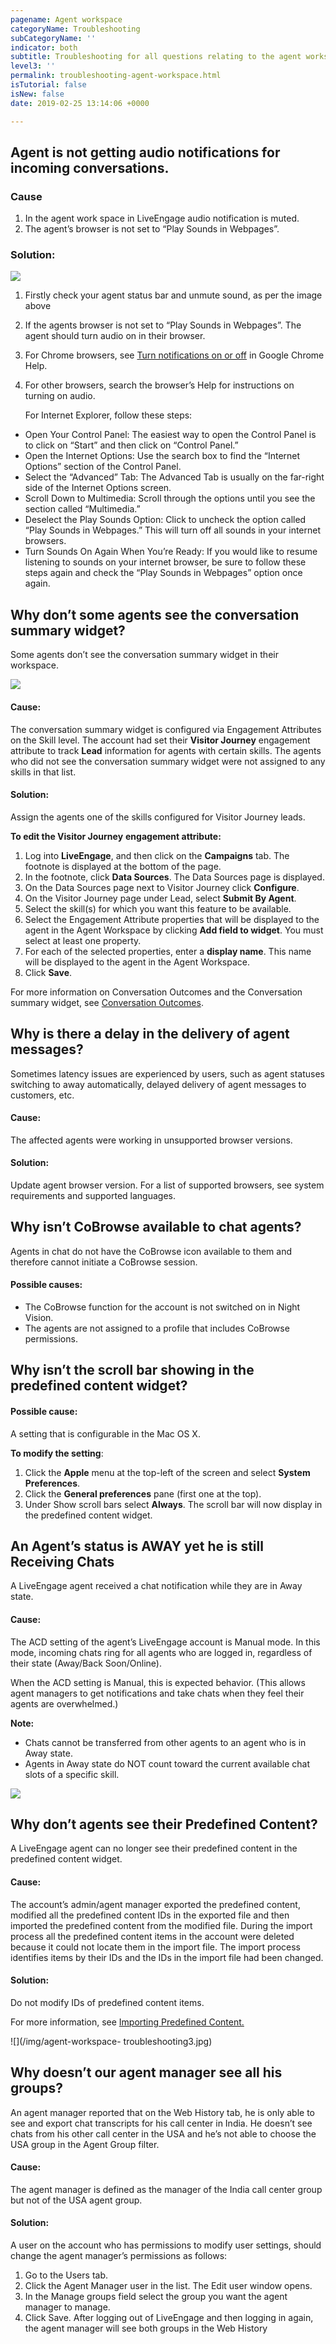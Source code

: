 ```yaml
---
pagename: Agent workspace
categoryName: Troubleshooting
subCategoryName: ''
indicator: both
subtitle: Troubleshooting for all questions relating to the agent workspace
level3: ''
permalink: troubleshooting-agent-workspace.html
isTutorial: false
isNew: false
date: 2019-02-25 13:14:06 +0000

---
```

## Agent is not getting audio notifications for incoming conversations.

### Cause

1. In the agent work space in LiveEngage audio notification is muted.
2. The agent’s browser is not set to “Play Sounds in Webpages”. 

### Solution:

![](/img/troubleshooting-agentworkspace.png)

1. Firstly check your agent status bar and unmute sound, as per the image above
2. If the agents browser is not set to “Play Sounds in Webpages”. The agent should turn audio on in their browser.
3. For Chrome browsers, see [Turn notifications on or off](https://support.google.com/chrome/answer/3220216?co=GENIE.Platform%3DDesktop&hl=en) in Google Chrome Help.
4. For other browsers, search the browser’s Help for instructions on turning on audio.

   For Internet Explorer, follow these steps:

* Open Your Control Panel: The easiest way to open the Control Panel is to click on “Start” and then click on “Control Panel.”
* Open the Internet Options: Use the search box to find the “Internet Options” section of the Control Panel.
* Select the “Advanced” Tab: The Advanced Tab is usually on the far-right side of the Internet Options screen.
* Scroll Down to Multimedia: Scroll through the options until you see the section called “Multimedia.”
* Deselect the Play Sounds Option: Click to uncheck the option called “Play Sounds in Webpages.” This will turn off all sounds in your internet browsers.
* Turn Sounds On Again When You’re Ready: If you would like to resume listening to sounds on your internet browser, be sure to follow these steps again and check the “Play Sounds in Webpages” option once again.

## Why don’t some agents see the conversation summary widget?

Some agents don’t see the conversation summary widget in their workspace.

![](/img/agent-workspace-troubleshooting1.png)

#### Cause:

The conversation summary widget is configured via Engagement Attributes on the Skill level. The account had set their **Visitor Journey** engagement attribute to track **Lead** information for agents with certain skills. The agents who did not see the conversation summary widget were not assigned to any skills in that list.

#### Solution:

Assign the agents one of the skills configured for Visitor Journey leads.

**To edit the Visitor Journey** **engagement attribute:**

1. Log into **LiveEngage**, and then click on the **Campaigns** tab. The footnote is displayed at the bottom of the page.
2. In the footnote, click **Data Sources**. The Data Sources page is displayed.
3. On the Data Sources page next to Visitor Journey click **Configure**.
4. On the Visitor Journey page under Lead, select **Submit By Agent**.
5. Select the skill(s) for which you want this feature to be available.
6. Select the Engagement Attribute properties that will be displayed to the agent in the Agent Workspace by clicking **Add field to widget**. You must select at least one property.
7. For each of the selected properties, enter a **display name**. This name will be displayed to the agent in the Agent Workspace.
8. Click **Save**.

For more information on Conversation Outcomes and the Conversation summary widget, see [Conversation Outcomes](data-reporting-engagement-attributes-conversation-outcomes.html).

## Why is there a delay in the delivery of agent messages?

Sometimes latency issues are experienced by users, such as agent statuses switching to away automatically, delayed delivery of agent messages to customers, etc.

#### Cause:

The affected agents were working in unsupported browser versions.

#### Solution:

Update agent browser version. For a list of supported browsers, see system requirements and supported languages.

## Why isn’t CoBrowse available to chat agents?

Agents in chat do not have the CoBrowse icon available to them and therefore cannot initiate a CoBrowse session.

#### Possible causes:

* The CoBrowse function for the account is not switched on in Night Vision.
* The agents are not assigned to a profile that includes CoBrowse permissions.

## Why isn’t the scroll bar showing in the predefined content widget?

#### Possible cause:

A setting that is configurable in the Mac OS X.

**To modify the setting**:

1. Click the **Apple** menu at the top-left of the screen and select **System Preferences**.
2. Click the **General preferences** pane (first one at the top).
3. Under Show scroll bars select **Always**. The scroll bar will now display in the predefined content widget.

## An Agent’s status is AWAY yet he is still Receiving Chats

A LiveEngage agent received a chat notification while they are in Away state.

#### Cause:

The ACD setting of the agent’s LiveEngage account is Manual mode. In this mode, incoming chats ring for all agents who are logged in, regardless of their state (Away/Back Soon/Online).

When the ACD setting is Manual, this is expected behavior. (This allows agent managers to get notifications and take chats when they feel their agents are overwhelmed.)

**Note:**

* Chats cannot be transferred from other agents to an agent who is in Away state.
* Agents in Away state do NOT count toward the current available chat slots of a specific skill.

![](/img/Agent-workspace-troubleshooting.png)

## Why don’t agents see their Predefined Content?

A LiveEngage agent can no longer see their predefined content in the predefined content widget.

#### Cause:

The account’s admin/agent manager exported the predefined content, modified all the predefined content IDs in the exported file and then imported the predefined content from the modified file. During the import process all the predefined content items in the account were deleted because it could not locate them in the import file. The import process identifies items by their IDs and the IDs in the import file had been changed.

#### Solution:

Do not modify IDs of predefined content items.

For more information, see [Importing Predefined Content.](agent-manager-workspace-workspace-configuration-importing-predefined-content.html)

![](/img/agent-workspace- troubleshooting3.jpg)

## Why doesn’t our agent manager see all his groups?

An agent manager reported that on the Web History tab, he is only able to see and export chat transcripts for his call center in India. He doesn’t see chats from his other call center in the USA and he’s not able to choose the USA group in the Agent Group filter.

#### Cause:

The agent manager is defined as the manager of the India call center group but not of the USA agent group.

#### Solution:

A user on the account who has permissions to modify user settings, should change the agent manager’s permissions as follows:

1. Go to the Users tab.
2. Click the Agent Manager user in the list. The Edit user window opens.
3. In the Manage groups field select the group you want the agent manager to manage.
4. Click Save. After logging out of LiveEngage and then logging in again, the agent manager will see both groups in the Web History